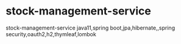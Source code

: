 # stock-management-service
stock-management-service
java11,spring boot,jpa,hibernate,,spring security,oauth2,h2,thymleaf,lombok
